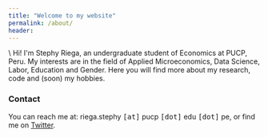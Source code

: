 ```yaml
---
title: "Welcome to my website"
permalink: /about/
header:
---
```


\\
Hi! I'm Stephy Riega, an undergraduate student of Economics at PUCP, Peru. My interests are in the field of Applied Microeconomics, Data Science, Labor, Education and Gender. Here you will find more about my research, code and (soon) my hobbies.


### Contact
You can reach me at: riega.stephy <kbd>[at]</kbd> pucp <kbd>[dot]</kbd> edu <kbd>[dot]</kbd> pe, or find me on [Twitter](https://twitter.com/sriegae?t=-E5p7AOp4HKnJfDUdmgROQ&s=09).

